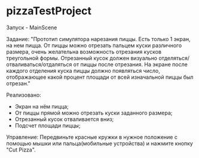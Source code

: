 # pizzaTestProject
Запуск - MainScene

Задание:
"Прототип симулятора нарезания пиццы. Есть только 1 экран, на нем пицца. От пиццы можно отрезать пальцем куски различного размера, очень желательна возможность отрезания кусков треугольной формы. Отрезанный кусок должен визуально отделяться/отваливаться/отдаляться от пиццы после отрезания. На экране после каждого отделения куска пиццы должно появляться число, отображающее какой процент площади от всей изначальной пиццы был отрезан." 

Реализовано: 
+ Экран на нём пицца;
+ От пиццы прямой можно отрезать куски заданного размера;
+ Отрезанный кусок отваливается вниз;
+ Подсчет площади пиццы;

Управление:
Передвиньте красные кружки в нужное положение с помощью мышки или пальца(мобильные устройства) и нажмите кнопку "Cut Pizza".